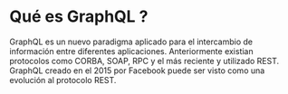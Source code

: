 # Qué es GraphQL ?

GraphQL es un nuevo paradigma aplicado para el intercambio de información
entre diferentes aplicaciones.
Anteriormente existian protocolos como CORBA, SOAP, RPC y el más reciente y utilizado
REST. GraphQL creado en el 2015 por Facebook puede ser visto como una evolución al
protocolo REST.
